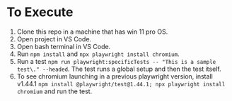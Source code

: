 # To Execute

1. Clone this repo in a machine that has win 11 pro OS.
2. Open project in VS Code.
3. Open bash terminal in VS Code.
4. Run `npm install` and `npx playwright install chromium`.
5. Run a test `npm run playwright:specificTests -- "This is a sample test\." --headed`. The test runs a global setup and then the test itself.
6. To see chromium launching in a previous playwright version, install v1.44.1 `npm install @playwright/test@1.44.1; npx playwright install chromium` and run the test.
